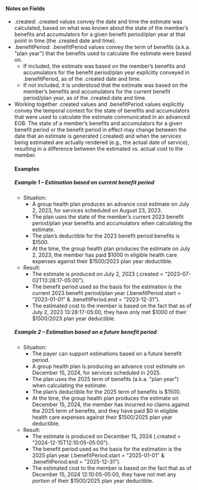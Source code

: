 <h4 class="x_MsoNormal">Notes on Fields</h4>
<ul>
<li class="x_MsoNormal">.created: .created values convey the date and time the estimate was calculated, based on what was known about the state of the member’s benefits and accumulators for a given benefit period/plan year at that point in time (the .created date and time). </li>
<li>.benefitPeriod: .benefitPeriod values convey the term of benefits (a.k.a. "plan year") that the benefits used to calculate the estimate were based on.

<ul>
<li>If included, the estimate was based on the member’s benefits and accumulators for the benefit period/plan year explicitly conveyed in .benefitPeriod, as of the .created date and time. </li>
<li>If not included, it is understood that the estimate was based on the member’s benefits and accumulators for the current benefit period/plan year, as of the .created date and time.
</li>
</ul>

<li class="x_MsoNormal">Working together .created values and .benefitPeriod values explicitly convey the temporal context for the state of benefits and accumulators that were used to calculate the estimate communicated in an advanced EOB.
 The state of a member’s benefits and accumulators for a given benefit period or the benefit period in effect may change between the date that an estimate is generated (.created) and when the services being estimated are actually rendered (e.g., the actual date of service), resulting in a difference between the estimated vs. actual cost to the member.
 </li>

<h4 class="x_MsoNormal">Examples</h4>
<h5 class="x_MsoNormal">Example 1 – Estimation based on current benefit period</h5>
<ul>
<li class="x_MsoNormal">Situation:
<ul>
<li class="x_MsoNormal">A group health plan produces an advance cost estimate on July 2, 2023, for services scheduled on August 23, 2023. </li>
<li class="x_MsoNormal">The plan uses the state of the member’s current 2023 benefit period/plan year benefits and accumulators when calculating the estimate.</li>
<li class="x_MsoNormal">The plan’s deductible for the 2023 benefit period benefits is $1500.</li>
<li class="x_MsoNormal">At the time, the group health plan produces the estimate on July 2, 2023, the member has paid $1000 in eligible health care expenses against their $1500/2023 plan year deductible.</li>
</ul>
</li>

<li class="x_MsoNormal">Result:
<ul>
<li class="x_MsoNormal">The estimate is produced on July 2, 2023 (.created = “2023-07-02T13:28:17-05:00”). </li>
<li class="x_MsoNormal">The benefit period used as the basis for the estimation is the current 2023 benefit period/plan year (.benefitPeriod.start = “2023-01-01” & .benefitPeriod.end = “2023-12-31”).</li>
<li class="x_MsoNormal">The estimated cost to the member is based on the fact that as of July 2, 2023 13:28:17-05:00, they have only met $1000 of their $1500/2023 plan year deductible.</li> 
</ul>
</li>
</ul>


<h5 class="x_MsoNormal">Example 2 – Estimation based on a future benefit period</h5>
<ul>
<li class="x_MsoNormal">Situation:
<ul>
<li class="x_MsoNormal">The payer can support estimations based on a future benefit period. </li>
<li class="x_MsoNormal">A group health plan is producing an advance cost estimate on December 15, 2024, for services scheduled in 2025.</li>
<li class="x_MsoNormal">The plan uses the 2025 term of benefits (a.k.a. "plan year") when calculating the estimate.</li>
<li class="x_MsoNormal">The plan’s deductible for the 2025 term of benefits is $1500.</li>
<li class="x_MsoNormal">At the time, the group health plan produces the estimate on December 15, 2024, the member has incurred no claims against the 2025 term of benefits, and they have paid $0 in eligible health care expenses against their $1500/2025 plan year deductible.</li>
</ul>
</li>
<li class="x_MsoNormal">Result:
<ul>
<li class="x_MsoNormal">The estimate is produced on December 15, 2024 (.created = "2024-12-15T12:10:05-05:00"). </li>
<li class="x_MsoNormal">The benefit period used as the basis for the estimation is the 2025 plan year (.benefitPeriod.start = "2025-01-01" & .benefitPeriod.end = "2025-12-31").</li>
<li class="x_MsoNormal">The estimated cost to the member is based on the fact that as of December 15, 2024 12:10:05-05:00, they have not met any portion of their $1500/2025 plan year deductible.</li>
</ul>
</li>
</ul>
